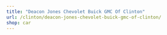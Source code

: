 ```yaml
---
title: "Deacon Jones Chevolet Buick GMC Of Clinton"
url: /clinton/deacon-jones-chevolet-buick-gmc-of-clinton/
shop: car
---
```

